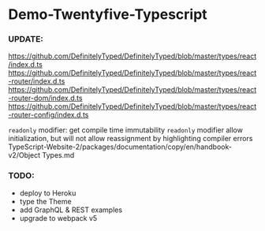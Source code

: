 # Demo-Twentyfive-Typescript

### UPDATE:

https://github.com/DefinitelyTyped/DefinitelyTyped/blob/master/types/react/index.d.ts
https://github.com/DefinitelyTyped/DefinitelyTyped/blob/master/types/react-router/index.d.ts
https://github.com/DefinitelyTyped/DefinitelyTyped/blob/master/types/react-router-dom/index.d.ts
https://github.com/DefinitelyTyped/DefinitelyTyped/blob/master/types/react-router-config/index.d.ts

`readonly` modifier: get compile time immutability
`readonly` modifier allow initialization, but will not allow reassignment by highlighting compiler errors
TypeScript-Website-2/packages/documentation/copy/en/handbook-v2/Object Types.md

### TODO:

* deploy to Heroku
* type the Theme
* add GraphQL & REST examples
* upgrade to webpack v5

